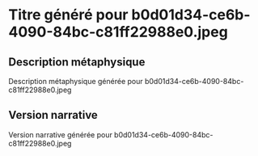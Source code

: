 # Titre généré pour b0d01d34-ce6b-4090-84bc-c81ff22988e0.jpeg

## Description métaphysique
Description métaphysique générée pour b0d01d34-ce6b-4090-84bc-c81ff22988e0.jpeg

## Version narrative
Version narrative générée pour b0d01d34-ce6b-4090-84bc-c81ff22988e0.jpeg
